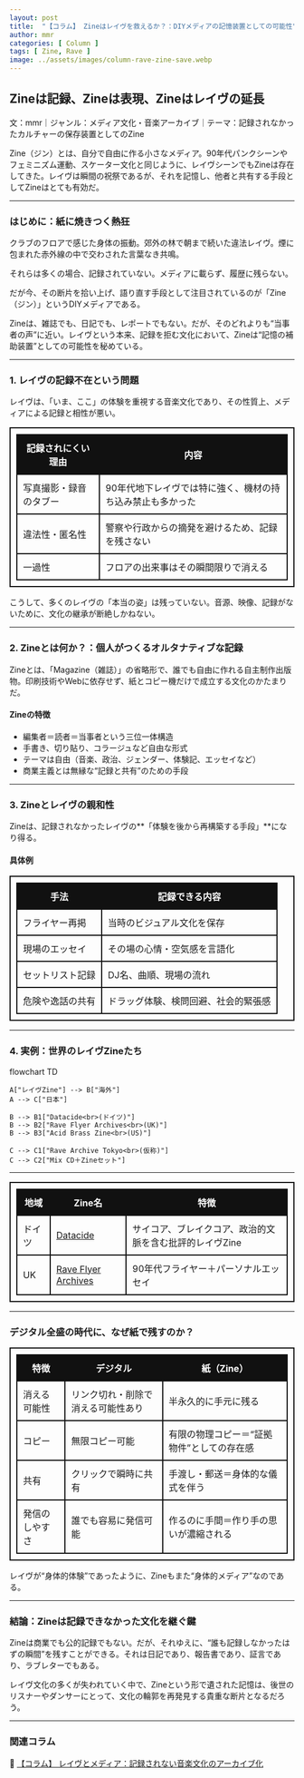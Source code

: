 ```yaml
---
layout: post
title:  "【コラム】 Zineはレイヴを救えるか？：DIYメディアの記憶装置としての可能性"
author: mmr
categories: [ Column ]
tags: [ Zine, Rave ]
image: ../assets/images/column-rave-zine-save.webp
---
```


## Zineは記録、Zineは表現、Zineはレイヴの延長

文：mmr｜ジャンル：メディア文化・音楽アーカイブ｜テーマ：記録されなかったカルチャーの保存装置としてのZine  


Zine（ジン）とは、自分で自由に作る小さなメディア。90年代パンクシーンやフェミニズム運動、スケーター文化と同じように、レイヴシーンでもZineは存在してきた。レイヴは瞬間の祝祭であるが、それを記憶し、他者と共有する手段としてZineはとても有効だ。 

---



<style type="text/css">
table, td, th {
border: 2px #111 solid;
width: auto;
padding: 10px; 
}
th {
background-color: #111;
color: #fff;
}
</style>


### はじめに：紙に焼きつく熱狂

クラブのフロアで感じた身体の振動。郊外の林で朝まで続いた違法レイヴ。煙に包まれた赤外線の中で交わされた言葉なき共鳴。  

それらは多くの場合、記録されていない。メディアに載らず、履歴に残らない。  

だが今、その断片を拾い上げ、語り直す手段として注目されているのが「Zine（ジン）」というDIYメディアである。  

Zineは、雑誌でも、日記でも、レポートでもない。だが、そのどれよりも“当事者の声”に近い。レイヴという本来、記録を拒む文化において、Zineは“記憶の補助装置”としての可能性を秘めている。  

---

### 1. レイヴの記録不在という問題

レイヴは、「いま、ここ」の体験を重視する音楽文化であり、その性質上、メディアによる記録と相性が悪い。  

| 記録されにくい理由 | 内容 |
|--------------------|--------------------------------------------------|
| 写真撮影・録音のタブー | 90年代地下レイヴでは特に強く、機材の持ち込み禁止も多かった |
| 違法性・匿名性 | 警察や行政からの摘発を避けるため、記録を残さない |
| 一過性 | フロアの出来事はその瞬間限りで消える |

こうして、多くのレイヴの「本当の姿」は残っていない。音源、映像、記録がないために、文化の継承が断絶しかねない。  

---

### 2. Zineとは何か？：個人がつくるオルタナティブな記録

Zineとは、「Magazine（雑誌）」の省略形で、誰でも自由に作れる自主制作出版物。印刷技術やWebに依存せず、紙とコピー機だけで成立する文化のかたまりだ。  

#### Zineの特徴

- 編集者＝読者＝当事者という三位一体構造  
- 手書き、切り貼り、コラージュなど自由な形式  
- テーマは自由（音楽、政治、ジェンダー、体験記、エッセイなど）  
- 商業主義とは無縁な“記録と共有”のための手段  

---

### 3. Zineとレイヴの親和性

Zineは、記録されなかったレイヴの**「体験を後から再構築する手段」**になり得る。  

#### 具体例  

| 手法 | 記録できる内容 |
|------|----------------|
| フライヤー再掲 | 当時のビジュアル文化を保存 |
| 現場のエッセイ | その場の心情・空気感を言語化 |
| セットリスト記録 | DJ名、曲順、現場の流れ |
| 危険や逸話の共有 | ドラッグ体験、検問回避、社会的緊張感 |

---

### 4. 実例：世界のレイヴZineたち

<div class="mermaid">
flowchart TD

    A["レイヴZine"] --> B["海外"]
    A --> C["日本"]
    
    B --> B1["Datacide<br>(ドイツ)"]
    B --> B2["Rave Flyer Archives<br>(UK)"]
    B --> B3["Acid Brass Zine<br>(US)"]

    C --> C1["Rave Archive Tokyo<br>(仮称)"]
    C --> C2["Mix CD＋Zineセット"]
</div>

---

| 地域  | Zine名                  | 特徴                             |
| --- | ---------------------- | ------------------------------ |
| ドイツ | [Datacide](https://datacide-magazine.com/magazine)               | サイコア、ブレイクコア、政治的文脈を含む批評的レイヴZine |
| UK  | [Rave Flyer Archives](https://www.ravepreservationproject.com)    | 90年代フライヤー＋パーソナルエッセイ            |

---

### デジタル全盛の時代に、なぜ紙で残すのか？

| 特徴                     | デジタル                          | 紙（Zine）                                  |
| ------------------------ | --------------------------------- | ------------------------------------------- |
| 消える可能性             | リンク切れ・削除で消える可能性あり | 半永久的に手元に残る                         |
| コピー                   | 無限コピー可能                    | 有限の物理コピー＝“証拠物件”としての存在感 |
| 共有                     | クリックで瞬時に共有               | 手渡し・郵送＝身体的な儀式を伴う             |
| 発信のしやすさ           | 誰でも容易に発信可能              | 作るのに手間＝作り手の思いが濃縮される       |


レイヴが“身体的体験”であったように、Zineもまた“身体的メディア”なのである。

---

### 結論：Zineは記録できなかった文化を継ぐ鍵

Zineは商業でも公的記録でもない。だが、それゆえに、“誰も記録しなかったはずの瞬間”を残すことができる。それは日記であり、報告書であり、証言であり、ラブレターでもある。

レイヴ文化の多くが失われていく中で、Zineという形で遺された記憶は、後世のリスナーやダンサーにとって、文化の輪郭を再発見する貴重な断片となるだろう。


---

### 関連コラム

🔗 [【コラム】 レイヴとメディア：記録されない音楽文化のアーカイブ化](https://monumental-movement.jp/Column-Rave-Media)